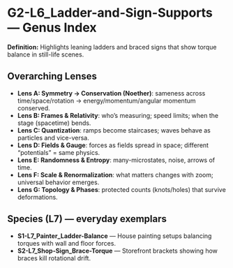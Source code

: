 # G2-L6_Ladder-and-Sign-Supports — Genus Index
**Definition:** Highlights leaning ladders and braced signs that show torque balance in still-life scenes.

## Overarching Lenses

- **Lens A: Symmetry -> Conservation (Noether)**: sameness across time/space/rotation → energy/momentum/angular momentum conserved.
- **Lens B: Frames & Relativity**: who’s measuring; speed limits; when the stage (spacetime) bends.
- **Lens C: Quantization**: ramps become staircases; waves behave as particles and vice-versa.
- **Lens D: Fields & Gauge**: forces as fields spread in space; different “potentials” = same physics.
- **Lens E: Randomness & Entropy**: many-microstates, noise, arrows of time.
- **Lens F: Scale & Renormalization**: what matters changes with zoom; universal behavior emerges.
- **Lens G: Topology & Phases**: protected counts (knots/holes) that survive deformations.

## Species (L7) — everyday exemplars
- **S1-L7_Painter_Ladder-Balance** — House painting setups balancing torques with wall and floor forces.
- **S2-L7_Shop-Sign_Brace-Torque** — Storefront brackets showing how braces kill rotational drift.
